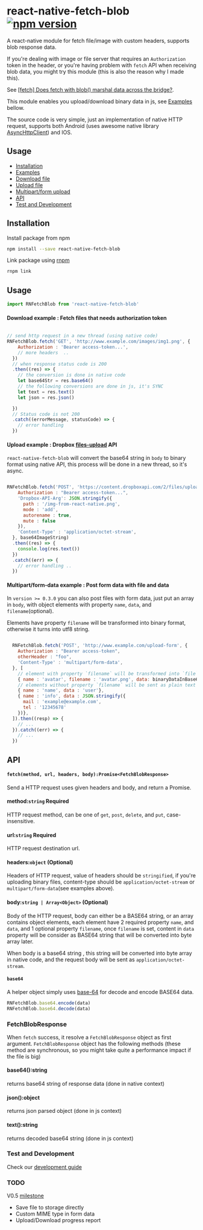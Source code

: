 # react-native-fetch-blob [![npm version](https://badge.fury.io/js/react-native-fetch-blob.svg)](https://badge.fury.io/js/react-native-fetch-blob)

A react-native module for fetch file/image with custom headers, supports blob response data.

If you're dealing with image or file server that requires an `Authorization` token in the header, or you're having problem with `fetch` API when receiving blob data, you might try this module (this is also the reason why I made this).

See [[fetch] Does fetch with blob() marshal data across the bridge?](https://github.com/facebook/react-native/issues/854).

This module enables you upload/download binary data in js, see [Examples](#user-content-usage) bellow.

The source code is very simple, just an implementation of native HTTP request, supports both Android (uses awesome native library  [AsyncHttpClient](https://github.com/AsyncHttpClient/async-http-client])) and IOS.

## Usage

* [Installation](#user-content-installation)
* [Examples](#user-content-usage)
 * [Download file](#user-content-download-example--fetch-files-that-needs-authorization-token)
 * [Upload file](#user-content-upload-example--dropbox-files-upload-api)
 * [Multipart/form upload](#user-content-multipartform-data-example--post-form-data-with-file-and-data)
* [API](#user-content-api)
* [Test and Development](#user-content-test-and-development)

## Installation

Install package from npm

```sh
npm install --save react-native-fetch-blob
```

Link package using [rnpm](https://github.com/rnpm/rnpm)

```sh
rnpm link
```

## Usage

```js
import RNFetchBlob from 'react-native-fetch-blob'
```
#### Download example : Fetch files that needs authorization token

```js

// send http request in a new thread (using native code)
RNFetchBlob.fetch('GET', 'http://www.example.com/images/img1.png', {
    Authorization : 'Bearer access-token...',
    // more headers  ..
  })
  // when response status code is 200
  .then((res) => {
    // the conversion is done in native code
    let base64Str = res.base64()
    // the following conversions are done in js, it's SYNC
    let text = res.text()
    let json = res.json()

  })
  // Status code is not 200
  .catch((errorMessage, statusCode) => {
    // error handling
  })
```

####  Upload example : Dropbox [files-upload](https://www.dropbox.com/developers/documentation/http/documentation#files-upload) API

`react-native-fetch-blob` will convert the base64 string in `body` to binary format using native API, this process will be  done in a new thread, so it's async.

```js

RNFetchBlob.fetch('POST', 'https://content.dropboxapi.com/2/files/upload', {
    Authorization : "Bearer access-token...",
    'Dropbox-API-Arg': JSON.stringify({
      path : '/img-from-react-native.png',
      mode : 'add',
      autorename : true,
      mute : false
    }),
    'Content-Type' : 'application/octet-stream',
  }, base64ImageString)
  .then((res) => {
    console.log(res.text())
  })
  .catch((err) => {
    // error handling ..
  })
```

#### Multipart/form-data example : Post form data with file and data

In `version >= 0.3.0` you can also post files with form data,  just put an array in `body`, with object elements with property `name`, `data`, and `filename`(optional).

Elements have property `filename` will be transformed into binary format, otherwise it turns into utf8 string.

```js

  RNFetchBlob.fetch('POST', 'http://www.example.com/upload-form', {
    Authorization : "Bearer access-token",
    otherHeader : "foo",
    'Content-Type' : 'multipart/form-data',
  }, [
    // element with property `filename` will be transformed into `file` in form data
    { name : 'avatar', filename : 'avatar.png', data: binaryDataInBase64},
    // elements without property `filename` will be sent as plain text
    { name : 'name', data : 'user'},
    { name : 'info', data : JSON.stringify({
      mail : 'example@example.com',
      tel : '12345678'
    })},
  ]).then((resp) => {
    // ...
  }).catch((err) => {
    // ...
  })
```

## API

#### `fetch(method, url, headers, body):Promise<FetchBlobResponse> `

Send a HTTP request uses given headers and body, and return a Promise.

#### method:`string` Required
HTTP request method, can be one of `get`, `post`, `delete`, and `put`, case-insensitive.
#### url:`string` Required
HTTP request destination url.
#### headers:`object` (Optional)
Headers of HTTP request, value of headers should be `stringified`, if you're uploading binary files, content-type should be `application/octet-stream` or `multipart/form-data`(see examples above).
#### body:`string | Array<Object>` (Optional)
Body of the HTTP request, body can either be a BASE64 string, or an array contains object elements, each element have 2  required property `name`, and `data`, and 1 optional property `filename`, once `filename` is set, content in `data` property will be consider as BASE64 string that will be converted into byte array later.

When body is a base64 string , this string will be converted into byte array in native code, and the request body will be sent as `application/octet-stream`.

#### `base64`

A helper object simply uses [base-64](https://github.com/mathiasbynens/base64) for decode and encode BASE64 data.

```js
RNFetchBlob.base64.encode(data)
RNFetchBlob.base64.decode(data)
```

### FetchBlobResponse

When `fetch` success, it resolve a `FetchBlobResponse` object as first argument. `FetchBlobResponse` object has the following methods (these method are synchronous, so you might take quite a performance impact if the file is big)

#### base64():string
  returns base64 string of response data (done in native context)
#### json():object
  returns json parsed object (done in js context)
#### text():string
  returns decoded base64 string (done in js context)


### Test and Development

Check our [development guide](https://github.com/wkh237/react-native-fetch-blob/wiki/Development-Guide)

### TODO

V0.5 [milestone](https://github.com/wkh237/react-native-fetch-blob/milestones/v0.5)

* Save file to storage directly
* Custom MIME type in form data
* Upload/Download progress report
